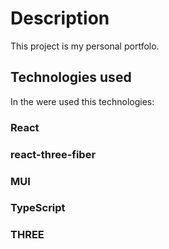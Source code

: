 # Description

This project is my personal portfolo.

## Technologies used

In the were used this technologies:

### React
### react-three-fiber
### MUI
### TypeScript
### THREE